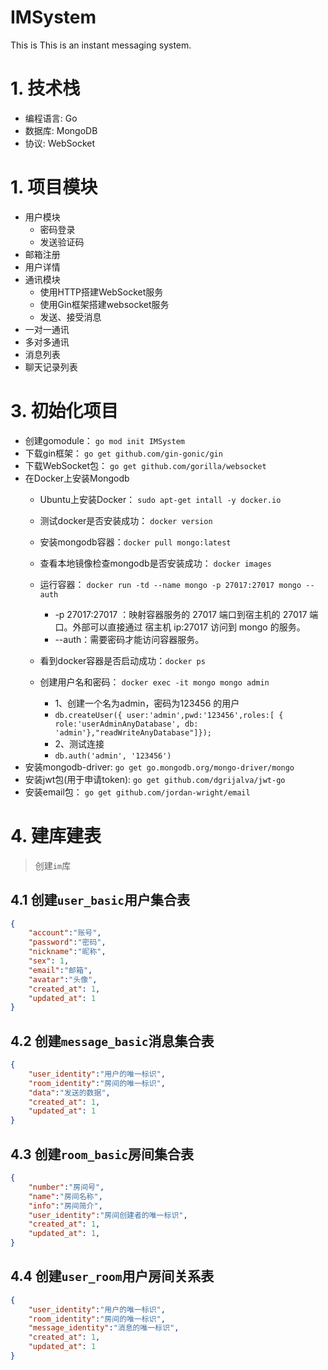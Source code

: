 # IMSystem
This is This is an instant messaging system.
# 1. 技术栈

* 编程语言: Go
* 数据库: MongoDB
* 协议: WebSocket

# 1. 项目模块

* 用户模块
  - 密码登录
  - 发送验证码
* 邮箱注册
* 用户详情
* 通讯模块
  - 使用HTTP搭建WebSocket服务
  - 使用Gin框架搭建websocket服务
  - 发送、接受消息
* 一对一通讯
* 多对多通讯
* 消息列表
* 聊天记录列表
# 3. 初始化项目

* 创建gomodule： `go mod init IMSystem`
* 下载gin框架： `go get github.com/gin-gonic/gin`
* 下载WebSocket包： `go get github.com/gorilla/websocket`
* 在Docker上安装Mongodb
    - Ubuntu上安装Docker： `sudo apt-get intall -y docker.io`
    - 测试docker是否安装成功： `docker version`
    - 安装mongodb容器：`docker pull mongo:latest`
    - 查看本地镜像检查mongodb是否安装成功： `docker images`
    - 运行容器： `docker run -td --name mongo -p 27017:27017 mongo --auth`
        - -p 27017:27017 ：映射容器服务的 27017 端口到宿主机的 27017 端口。外部可以直接通过 宿主机 ip:27017 访问到 mongo 的服务。
        - --auth：需要密码才能访问容器服务。

    - 看到docker容器是否启动成功：`docker ps`
    - 创建用户名和密码： `docker exec -it mongo mongo admin`
        - 1、创建一个名为admin，密码为123456 的用户
        - `db.createUser({ user:'admin',pwd:'123456',roles:[ { role:'userAdminAnyDatabase', db: 'admin'},"readWriteAnyDatabase"]});`
        - 2、测试连接
        - `db.auth('admin', '123456')`
* 安装mongodb-driver: `go get go.mongodb.org/mongo-driver/mongo `
* 安装jwt包(用于申请token): `go get github.com/dgrijalva/jwt-go`
* 安装email包： `go get github.com/jordan-wright/email`


# 4. 建库建表

>  创建`im`库

## 4.1 创建`user_basic`用户集合表
``` json
{
    "account":"账号",
    "password":"密码",
    "nickname":"昵称",
    "sex": 1,  
    "email":"邮箱",
    "avatar":"头像",
    "created_at": 1, 
    "updated_at": 1
}
```

## 4.2 创建`message_basic`消息集合表

``` json
{
    "user_identity":"用户的唯一标识",
    "room_identity":"房间的唯一标识",
    "data":"发送的数据",
    "created_at": 1,
    "updated_at": 1
}
```

## 4.3 创建`room_basic`房间集合表

``` json
{
    "number":"房间号",
    "name":"房间名称",
    "info":"房间简介",
    "user_identity":"房间创建者的唯一标识",
    "created_at": 1,
    "updated_at": 1,
}
```

## 4.4 创建`user_room`用户房间关系表

```json
{
    "user_identity":"用户的唯一标识",
    "room_identity":"房间的唯一标识",
    "message_identity":"消息的唯一标识",
    "created_at": 1,
    "updated_at": 1
}
```


